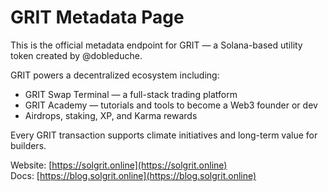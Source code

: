 # GRIT Metadata Page

This is the official metadata endpoint for GRIT — a Solana-based utility token created by @dobleduche.

GRIT powers a decentralized ecosystem including:
- GRIT Swap Terminal — a full-stack trading platform
- GRIT Academy — tutorials and tools to become a Web3 founder or dev
- Airdrops, staking, XP, and Karma rewards

Every GRIT transaction supports climate initiatives and long-term value for builders.

Website: [https://solgrit.online](https://solgrit.online)  
Docs: [https://blog.solgrit.online](https://blog.solgrit.online)
